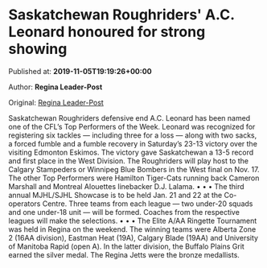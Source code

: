 
# Saskatchewan Roughriders' A.C. Leonard honoured for strong showing

Published at: **2019-11-05T19:19:26+00:00**

Author: **Regina Leader-Post**

Original: [Regina Leader-Post](https://leaderpost.com/sports/football/cfl/saskatchewan-roughriders/saskatchewan-roughriders-a-c-leonard-honoured-for-strong-showing)

Saskatchewan Roughriders defensive end A.C. Leonard has been named one of the CFL’s Top Performers of the Week.
Leonard was recognized for registering six tackles — including three for a loss — along with two sacks, a forced fumble and a fumble recovery in Saturday’s 23-13 victory over the visiting Edmonton Eskimos.
The victory gave Saskatchewan a 13-5 record and first place in the West Division. The Roughriders will play host to the Calgary Stampeders or Winnipeg Blue Bombers in the West final on Nov. 17.
The other Top Performers were Hamilton Tiger-Cats running back Cameron Marshall and Montreal Alouettes linebacker D.J. Lalama.
• • •
The third annual MJHL/SJHL Showcase is to be held Jan. 21 and 22 at the Co-operators Centre.
Three teams from each league — two under-20 squads and one under-18 unit — will be formed. Coaches from the respective leagues will make the selections.
• • •
The Elite A/AA Ringette Tournament was held in Regina on the weekend.
The winning teams were Alberta Zone 2 (16AA division), Eastman Heat (19A), Calgary Blade (19AA) and University of Manitoba Rapid (open A).
In the latter division, the Buffalo Plains Grit earned the silver medal. The Regina Jetts were the bronze medallists.
 
